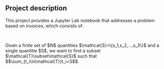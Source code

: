 <h2>Project description</h2>
<p>This project provides a Jupyter Lab notebook that addresses a problem based on invoices, which consists of:</p><br>
<p>Given a finite set of $N$ quantities $\mathcal{S}=\{s_1,s_2,...,s_3\}$ and a single quantitie $S$, we want to find a subset $\mathcal{T}\subset\mathcal{S}$
such that <br>
  $$\sum_{t_i\in\mathcal{T}}t_i=S$$ <br>
</p>
